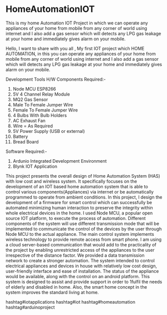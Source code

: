 # HomeAutomationIOT
This is my home Automation IOT Project in which we can operate any appliances of your home from mobile from any corner of world using internet and I also add a gas sensor which will detects any LPG gas leakage at your home and immediately gives alarm on your mobile.


Hello, 
I want to share with you all , My first IOT project which HOME AUTOMATION, in this you can operate any appliances of your home from mobile from any corner of world using internet and I also add a gas sensor which will detects any LPG gas leakage at your home and immediately gives alarm on your mobile.


Development Tools
H/W Components Required:-
1) Node MCU ESP8266
2) 5V 4 Channel Relay Module
3) MQ2 Gas Sensor
4) Male To Female Jumper Wire
5) Female To Female Jumper Wire
6) 4 Bulbs With Bulb Holders
7) AC Exhaust Fan
8) Wire = As Required
9) 5V Power Supply (USB or external)
10) Battery
11) Bread Board

Software Required:-
1) Ardunio Integrated Development Environment
2) Blynk IOT Application





This project presents the overall design of Home Automation System (HAS) with low cost and wireless system. It specifically focuses on the development of an IOT based home automation system that is able to control various components(Appliances) via internet or be automatically programmed to operate from ambient conditions. In this project, I design the development of a firmware for smart control which can successfully be automated minimizing human interaction to preserve the integrity within whole electrical devices in the home. I used Node MCU, a popular open source IOT platform, to execute the process of automation. Different components of the system will use different transmission mode that will be implemented to communicate the control of the devices by the user through Node MCU to the actual appliance. The main control system implements wireless technology to provide remote access from smart phone. I am using a cloud server-based communication that would add to the practicality of the project by enabling unrestricted access of the appliances to the user irrespective of the distance factor. We provided a data transmission network to create a stronger automation. The system intended to control electrical appliances and devices in house with relatively low cost design, user-friendly interface and ease of installation. The status of the appliance would be available, along with the control on an android platform. This system is designed to assist and provide support in order to 1fulfil the needs of elderly and disabled in home. Also, the smart home concept in the system improves the standard living at home.

hashtag#iotapplications hashtag#iot hashtag#homeautomation hashtag#arduinoproject
